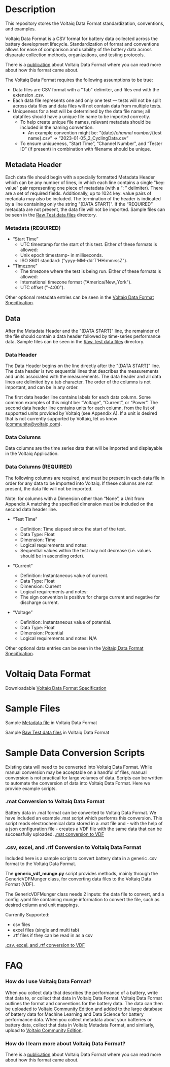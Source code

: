 # Description
This repository stores the Voltaiq Data Format standardization, conventions, and examples.

Voltaiq Data Format is a CSV format for battery data collected across the battery development lifecycle. Standardization of format and conventions allows for ease of comparison and usability of the battery data across disparate collection methods, organizations, and testing protocols.

There is a [publication](https://www.frontiersin.org/articles/10.3389/fenrg.2022.1059154/full) about Voltaiq Data Format where you can read more about how this format came about.

The Voltaiq Data Format requires the following assumptions to be true:
* Data files are CSV format with a "Tab" delimiter, and files end with the extension .csv.
* Each data file represents one and only one test — tests will not be split across data files and data files will not contain data from multiple tests.
* Uniqueness for a test will be determined by the data file name; all datafiles should have a unique file name to be imported correctly.
    * To help create unique file names, relevant metadata should be included in the naming convention.
      * An example convention might be: “{date}_{channel number}_{test name}.csv” -> “2023-01-05_2_CyclingData.csv”
    * To ensure uniqueness, “Start Time”, “Channel Number”, and “Tester ID” (if present) in combination with filename should be unique. 

## Metadata Header 
Each data file should begin with a specially formatted Metadata Header which can be any number of lines, in which each line contains a single "key: value" pair representing one piece of metadata (with a “: ” delimiter). There are a set of required fields. Additionally, up to 1024 key: value pairs of metadata may also be included. The termination of the header is indicated by a line containing only the string "[DATA START]". If the “REQUIRED” metadata are not present, the data file will not be imported. Sample files can be seen in the [Raw Test data files](https://github.com/vq-clininger/VoltaiqDataFormat/blob/main/VDF_Voltaiq_EV_HPPC_Cell01.xlsx) directory.
### Metadata (REQUIRED)
* “Start Time”
   * UTC timestamp for the start of this test. Either of these formats is allowed:
   * Unix epoch timestamp- in milliseconds.
   * ISO 8601 standard: ("yyyy-MM-dd'T'HH:mm:ssZ").
* "Timezone"
   * The timezone where the test is being run. Either of these formats is allowed:
   * International timezone format ("America/New_York").
   * UTC offset ("-4:00").

Other optional metadata entries can be seen in the [Voltaiq Data Format Specification](https://github.com/vq-clininger/VoltaiqDataFormat/blob/main/Voltaiq%20Data%20Format.pdf).

## Data
After the Metadata Header and the "[DATA START]" line, the remainder of the file should contain a data header followed by time-series performance data. Sample files can be seen in the [Raw Test data files](https://github.com/vq-clininger/VoltaiqDataFormat/blob/main/VDF_Voltaiq_EV_HPPC_Cell01.xlsx) directory.

### Data Header
The Data Header begins on the line directly after the "[DATA START]" line. The data header is two sequential lines that describes the measurements and units associated with the measurements. The data header and all data lines are delimited by a tab character. The order of the columns is not important, and can be in any order.

The first data header line contains labels for each data column. Some common examples of this might be: “Voltage”, “Current”, or “Power”. The second data header line contains units for each column, from the list of supported units provided by Voltaiq (see Appendix A). If a unit is desired that is not currently supported by Voltaiq, let us know (community@voltaiq.com).
### Data Columns
Data columns are the time series data that will be imported and displayable in the Voltaiq Application.
### Data Columns (REQUIRED)
The following columns are required, and must be present in each data file in order for any data to be imported into Voltaiq. If these columns are not present, the data file will not be imported.

Note: for columns with a Dimension other than “None”, a Unit from Appendix A matching the specified dimension must be included on the second data header line.

* “Test Time”
   * Definition: Time elapsed since the start of the test.
   * Data Type: Float
   * Dimension: Time
   * Logical requirements and notes:
   * Sequential values within the test may not decrease (i.e. values should be in ascending order).
* “Current”
   * Definition: Instantaneous value of current.
   * Data Type: Float
   * Dimension: Current
   * Logical requirements and notes:
   * The sign convention is positive for charge current and negative for discharge current.

* “Voltage”
   * Definition: Instantaneous value of potential.
   * Data Type: Float
   * Dimension: Potential
   * Logical requirements and notes: N/A

Other optional data entries can be seen in the [Voltaiq Data Format Specification](https://github.com/vq-clininger/VoltaiqDataFormat/blob/main/Voltaiq%20Data%20Format.pdf).



# Voltaiq Data Format
Downloadable [Voltaiq Data Format Specification](https://github.com/vq-clininger/VoltaiqDataFormat/blob/main/Voltaiq%20Data%20Format.pdf)


# Sample Files
Sample [Metadata file](https://github.com/vq-clininger/VoltaiqDataFormat/blob/main/VDFMetadata_Voltaiq_EV_HPPC_Cell01-72.csv) in Voltaiq Data Format

Sample [Raw Test data files](https://github.com/vq-clininger/VoltaiqDataFormat/blob/main/VDF_Voltaiq_EV_HPPC_Cell01.xlsx) in Voltaiq Data Format

# Sample Data Conversion Scripts
Existing data will need to be converted into Voltaiq Data Format. While manual conversion may be acceptable on a handful of files, manual conversion is not practical for large volumes of data. Scripts can be written to automate the conversion of data into Voltaiq Data Format. Here we provide example scripts.

### .mat Conversion to Voltaiq Data Format
Battery data in .mat format can be converted to Voltaiq Data Format. We have included an example .mat script which performs this conversion. This script reads electrochemical data stored in a .mat file and - with the help of a json configuration file - creates a VDF file with the same data that can be successfully uploaded. 
 [.mat conversion to VDF](https://github.com/vq-clininger/VoltaiqDataFormat/tree/main/mat%20-_%20vdf%20conversion)

### .csv, excel, and .rtf Conversion to Voltaiq Data Format
Included here is a sample script to convert battery data in a generic .csv format to the Voltaiq Data Format. 

The **generic_vdf_munge.py** script provides methods, mainly through the GenericVDFMunger class, for converting data files to the Voltaiq Data Format (VDF).

The GenericVDFMunger class needs 2 inputs: the data file to convert, and a config .yaml file containing munge information to convert the file, such as desired column and unit mappings.

Currently Supported:
- csv files
- excel files (single and multi tab)
- .rtf files if they can be read in as a csv

[.csv, excel, and .rtf conversion to VDF](https://github.com/vq-clininger/VoltaiqDataFormat/tree/main/excel%2C%20.csv%2C%20and%20.rtf%20-%20vdf%20conversion)


# FAQ
### How do I use Voltaiq Data Format?
When you collect data that describes the performance of a battery, write that data to, or collect that data in Voltaiq Data Format. Voltaiq Data Format outlines the format and conventions for the battery data. The data can then be uploaded to [Voltaiq Community Edition](https://www.voltaiqcommunity.com/) and added to the large database of battery data for Machine Learning and Data Science for battery performance data. 
When you collect metadata about your batteries or battery data, collect that data in Voltaiq Metadata Format, and similarly, upload to [Voltaiq Community Edition](https://www.voltaiqcommunity.com/).

### How do I learn more about Voltaiq Data Format?
There is a [publication](https://www.frontiersin.org/articles/10.3389/fenrg.2022.1059154/full) about Voltaiq Data Format where you can read more about how this format came about.




